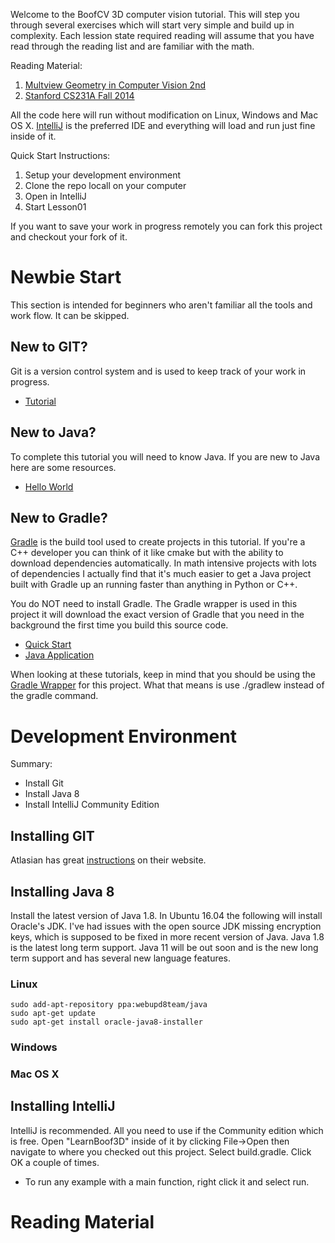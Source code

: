 Welcome to the BoofCV 3D computer vision tutorial. This will step you through several exercises which will start
very simple and build up in complexity. Each lession state required reading will assume that you have read through 
the reading list and are familiar with the math. 

Reading Material:
1) [Multview Geometry in Computer Vision 2nd](http://www.robots.ox.ac.uk/~vgg/hzbook/)
2) [Stanford CS231A Fall 2014](http://cvgl.stanford.edu/teaching/cs231a_winter1415/schedule.html)

All the code here will run without modification on Linux, Windows and Mac OS X. 
[IntelliJ](https://www.jetbrains.com/idea/) is the preferred IDE and everything will load and run just fine
inside of it.

Quick Start Instructions:

1) Setup your development environment
3) Clone the repo locall on your computer
4) Open in IntelliJ
5) Start Lesson01

If you want to save your work in progress remotely you can fork this project and checkout your fork of it.




# Newbie Start

This section is intended for beginners who aren't familiar all the tools and work flow. It can be skipped.

## New to GIT?

Git is a version control system and is used to keep track of your work in progress.

* [Tutorial](http://rogerdudler.github.io/git-guide/)

## New to Java?

To complete this tutorial you will need to know Java. If you are new to Java here are some resources.

* [Hello World]()

## New to Gradle?

[Gradle](https://gradle.org/) is the build tool used to create projects in this tutorial. If you're a C++ developer you can think of it like
cmake but with the ability to download dependencies automatically. In math intensive projects with lots of dependencies
I actually find that it's much easier to get a Java project built with Gradle up an running faster than anything
in Python or C++. 

You do NOT need to install Gradle. The Gradle wrapper is used in this project it will download the exact
version of Gradle that you need in the background the first time you build this source code.

* [Quick Start](https://docs.gradle.org/current/userguide/tutorial_java_projects.html)
* [Java Application](https://guides.gradle.org/building-java-applications/)

When looking at these tutorials, keep in mind that you should be using the 
[Gradle Wrapper](https://docs.gradle.org/current/userguide/gradle_wrapper.html) for this project.
What that means is use ./gradlew instead of the gradle command.

# Development Environment

Summary:
* Install Git
* Install Java 8
* Install IntelliJ Community Edition


## Installing GIT

Atlasian has great [instructions](https://www.atlassian.com/git/tutorials/install-git) on their website.

## Installing Java 8

Install the latest version of Java 1.8. In Ubuntu 16.04 the following will install Oracle's JDK. I've had issues with 
the open source JDK missing encryption keys, which is supposed to be fixed in more recent version of Java. Java 1.8 
is the latest long term support. Java 11 will be out soon and is the new long term support and has several new
language features.

### Linux
```$bash
sudo add-apt-repository ppa:webupd8team/java
sudo apt-get update
sudo apt-get install oracle-java8-installer
```
### Windows

### Mac OS X

## Installing IntelliJ

IntelliJ is recommended. All you need to use if the Community edition which is free. Open "LearnBoof3D" inside of it
by clicking File->Open then navigate to where you checked out this project. Select build.gradle. Click OK a couple
of times.

* To run any example with a main function, right click it and select run.

# Reading Material